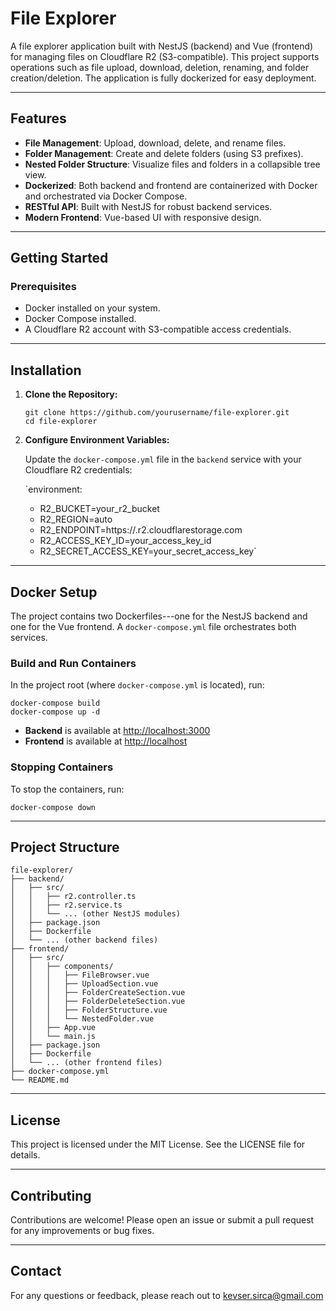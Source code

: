 File Explorer
=============

A file explorer application built with NestJS (backend) and Vue (frontend) for managing files on Cloudflare R2 (S3-compatible). This project supports operations such as file upload, download, deletion, renaming, and folder creation/deletion. The application is fully dockerized for easy deployment.

* * * * *

Features
--------

-   **File Management**: Upload, download, delete, and rename files.
-   **Folder Management**: Create and delete folders (using S3 prefixes).
-   **Nested Folder Structure**: Visualize files and folders in a collapsible tree view.
-   **Dockerized**: Both backend and frontend are containerized with Docker and orchestrated via Docker Compose.
-   **RESTful API**: Built with NestJS for robust backend services.
-   **Modern Frontend**: Vue-based UI with responsive design.

* * * * *

Getting Started
---------------

### Prerequisites

-   Docker installed on your system.
-   Docker Compose installed.
-   A Cloudflare R2 account with S3-compatible access credentials.

* * * * *

Installation
------------

1.  **Clone the Repository:**

    ```
    git clone https://github.com/yourusername/file-explorer.git
    cd file-explorer
    ```

2.  **Configure Environment Variables:**

    Update the `docker-compose.yml` file in the `backend` service with your Cloudflare R2 credentials:

    `environment:
    - R2_BUCKET=your_r2_bucket
    - R2_REGION=auto
    - R2_ENDPOINT=https://<your-account-id>.r2.cloudflarestorage.com
    - R2_ACCESS_KEY_ID=your_access_key_id
    - R2_SECRET_ACCESS_KEY=your_secret_access_key`

* * * * *

Docker Setup
------------

The project contains two Dockerfiles---one for the NestJS backend and one for the Vue frontend. A `docker-compose.yml` file orchestrates both services.

### Build and Run Containers

In the project root (where `docker-compose.yml` is located), run:


```
docker-compose build
docker-compose up -d
```

-   **Backend** is available at <http://localhost:3000>
-   **Frontend** is available at <http://localhost>

### Stopping Containers

To stop the containers, run:

`docker-compose down`

* * * * *

Project Structure
-----------------

```
file-explorer/
├── backend/
│   ├── src/
│   │   ├── r2.controller.ts
│   │   ├── r2.service.ts
│   │   └── ... (other NestJS modules)
│   ├── package.json
│   ├── Dockerfile
│   └── ... (other backend files)
├── frontend/
│   ├── src/
│   │   ├── components/
│   │   │   ├── FileBrowser.vue
│   │   │   ├── UploadSection.vue
│   │   │   ├── FolderCreateSection.vue
│   │   │   ├── FolderDeleteSection.vue
│   │   │   ├── FolderStructure.vue
│   │   │   └── NestedFolder.vue
│   │   ├── App.vue
│   │   └── main.js
│   ├── package.json
│   ├── Dockerfile
│   └── ... (other frontend files)
├── docker-compose.yml
└── README.md
```

* * * * *

License
-------

This project is licensed under the MIT License. See the LICENSE file for details.

* * * * *

Contributing
------------

Contributions are welcome! Please open an issue or submit a pull request for any improvements or bug fixes.

* * * * *

Contact
-------

For any questions or feedback, please reach out to kevser.sirca@gmail.com